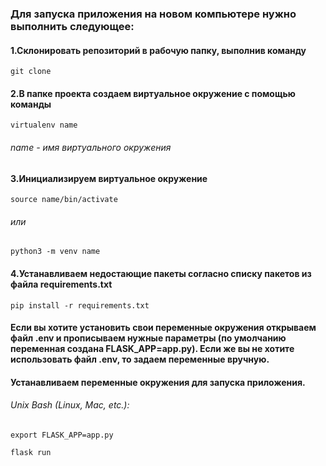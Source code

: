 ### Для запуска приложения на новом компьютере нужно выполнить следующее:
#### 1.Склонировать репозиторий в рабочую папку, выполнив команду 
```git clone ```
#### 2.В папке проекта создаем виртуальное окружение с помощью команды
```virtualenv name```
###### *name* - имя виртуального окружения
#### 3.Инициализируем виртуальное окружение
```source name/bin/activate```
###### или
```python3 -m venv name```
#### 4.Устанавливаем недостающие пакеты согласно списку пакетов из файла requirements.txt
```pip install -r requirements.txt```
#### Если вы хотите установить свои переменные окружения открываем файл .env и прописываем нужные параметры (по умолчанию переменная создана FLASK_APP=app.py). Если же вы не хотите использовать файл .env, то задаем переменные вручную.
#### Устанавливаем переменные окружения для запуска приложения.
###### Unix Bash (Linux, Mac, etc.):
```export FLASK_APP=app.py```

```flask run```
